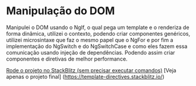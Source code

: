 # Manipulação do DOM
Manipulei o DOM usando o NgIf, o qual pega um template e o renderiza de forma dinâmica, utilizei o contexto, podendo criar componentes genéricos, utilizei microsintaxe que faz o mesmo papel que o NgFor e por fim a implementação do NgSwitch e do NgSwitchCase e como eles fazem essa comunicação usando injeção de dependências. Podendo assim criar componentes e diretivas de melhor performance. 

[Rode o projeto no StackBlitz (sem precisar executar comandos)](https://stackblitz.com/edit/template-directives)
[Veja apenas o projeto final] (https://template-directives.stackblitz.io/)
